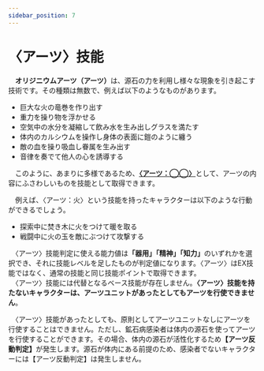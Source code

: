 ```yaml
---
sidebar_position: 7
---
```


# 〈アーツ〉技能

　<b>オリジニウムアーツ（アーツ）</b>は、源石の力を利用し様々な現象を引き起こす技術です。その種類は無数で、例えば以下のようなものがあります。

- 巨大な火の竜巻を作り出す
- 重力を操り物を浮かせる
- 空気中の水分を凝縮して飲み水を生み出しグラスを満たす
- 体内のカルシウムを操作し身体の表面に鎧のように纏う
- 敵の血を操り吸血し眷属を生み出す
- 音律を奏でて他人の心を誘導する

　このように、あまりに多様であるため、<u>**〈アーツ：◯◯〉**</u>として、アーツの内容にふさわしいものを技能として取得できます。

　例えば、〈アーツ：火〉という技能を持ったキャラクターは以下のような行動ができるでしょう。

- 探索中に焚き木に火をつけて暖を取る
- 戦闘中に火の玉を敵にぶつけて攻撃する

　〈アーツ〉技能判定に使える能力値は<b>「器用」「精神」「知力」</b>のいずれかを選択でき、それに技能レベルを足したものが判定値になります。〈アーツ〉はEX技能ではなく、通常の技能と同じ技能ポイントで取得できます。  
　〈アーツ〉技能には代替となるベース技能が存在しません。<b>〈アーツ〉技能を持たないキャラクターは、アーツユニットがあったとしてもアーツを行使できません</b>。

　〈アーツ〉技能があったとしても、原則としてアーツユニットなしにアーツを行使することはできません。ただし、鉱石病感染者は体内の源石を使ってアーツを行使することができます。その場合、体内の源石が活性化するため<b>【アーツ反動判定】</b>が発生します。源石が体内にある前提のため、感染者でないキャラクターには【アーツ反動判定】は発生しません。